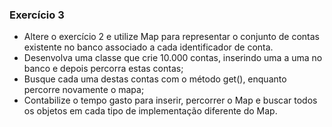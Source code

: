 ### Exercício 3
- Altere o exercício 2 e utilize Map para representar o
conjunto de contas existente no banco associado a
cada identificador de conta.
- Desenvolva uma classe que crie 10.000 contas, inserindo uma a uma no banco e depois percorra estas contas; 
- Busque cada uma destas contas com o método get(), enquanto percorre novamente o mapa; 
- Contabilize o tempo gasto para inserir, percorrer o Map e buscar todos os objetos em cada tipo de implementação diferente do Map.